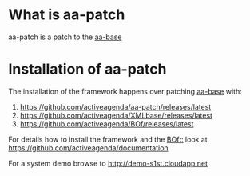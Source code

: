 #  What is aa-patch

aa-patch is a patch to the [aa-base](https://github.com/activeagenda/aa-base) 


# Installation of aa-patch

The installation of the framework happens over patching [aa-base](https://github.com/activeagenda/aa-base/releases/latest) with:
1. https://github.com/activeagenda/aa-patch/releases/latest
1. https://github.com/activeagenda/XMLbase/releases/latest 
1. https://github.com/activeagenda/BOf/releases/latest 

For details how to install the framework and the  [BOf::](https://activeagenda.github.io) look at https://github.com/activeagenda/documentation

For a system demo browse to http://demo-s1st.cloudapp.net